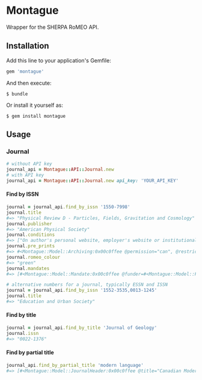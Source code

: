 # Montague

Wrapper for the SHERPA RoMEO API.

## Installation

Add this line to your application's Gemfile:

```ruby
gem 'montague'
```

And then execute:

    $ bundle

Or install it yourself as:

    $ gem install montague

## Usage

### Journal

```ruby
# without API key
journal_api = Montague::API::Journal.new
# with API key
journal_api = Montague::API::Journal.new api_key: 'YOUR_API_KEY'
```

#### Find by ISSN
```ruby
journal = journal_api.find_by_issn '1550-7998'
journal.title
#=> "Physical Review D - Particles, Fields, Gravitation and Cosmology"
journal.publisher
#=> "American Physical Society"
journal.conditions
#=> ["On author's personal website, employer's website or institutional repository", ...]
journal.pre_prints
#=> #<Montague::Model::Archiving:0x00c0ffee @permission="can", @restrictions=[]>
journal.romeo_colour
#=> "green"
journal.mandates
#=> [#<Montague::Model::Mandate:0x00c0ffee @funder=#<Montague::Model::Funder:0x00c0ffee @name="Australian Research Council", @acronym="ARC">, @publisher_complies="yes", @compliance_type="Compliant", @selected_titles="no">, ...]
```

```ruby
# alternative numbers for a journal, typically ESSN and ISSN
journal = journal_api.find_by_issn '1552-3535,0013-1245'
journal.title
#=> "Education and Urban Society"
```

#### Find by title
```ruby
journal = journal_api.find_by_title 'Journal of Geology'
journal.issn
#=> "0022-1376"
```

#### Find by partial title
```ruby
journal_api.find_by_partial_title 'modern language'
#=> [#<Montague::Model::JournalHeader:0x00c0ffee @title="Canadian Modern Language Review / Revue canadian des langues vivantes", @issn="0008-4506">, ...]
```